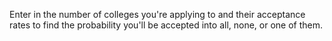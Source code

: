 Enter in the number of colleges you're applying to and their acceptance rates to find the probability you'll be accepted into all, none, or one of them.
